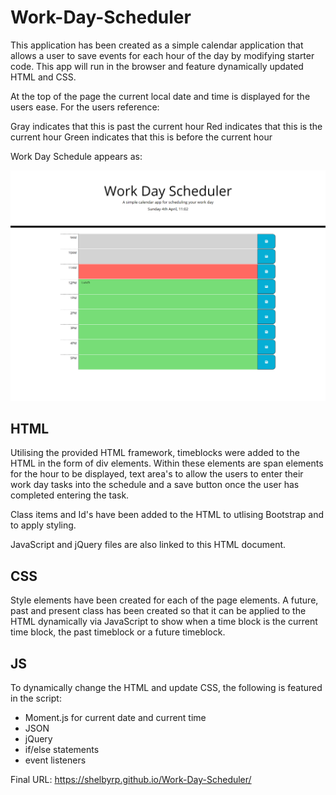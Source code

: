 # Work-Day-Scheduler

This application has been created as a simple calendar application that allows a user to save events for each hour of the day by modifying starter code. This app will run in the browser and feature dynamically updated HTML and CSS.

At the top of the page the current local date and time is displayed for the users ease. For the users reference:

Gray indicates that this is past the current hour
Red indicates that this is the current hour
Green indicates that this is before the current hour

Work Day Schedule appears as:

![Work Day Scheduler](./Assets/images/Work-Day-Scheduler.png)

## HTML

Utilising the provided HTML framework, timeblocks were added to the HTML in the form of div elements. Within these elements are span elements for the hour to be displayed, text area's to allow the users to enter their work day tasks into the schedule and a save button once the user has completed entering the task.

Class items and Id's have been added to the HTML to utlising Bootstrap and to apply styling.

JavaScript and jQuery files are also linked to this HTML document.

## CSS

Style elements have been created for each of the page elements. A future, past and present class has been created so that it can be applied to the HTML dynamically via JavaScript to show when a time block is the current time block, the past timeblock or a future timeblock.

## JS

To dynamically change the HTML and update CSS, the following is featured in the script:

* Moment.js for current date and current time
* JSON
* jQuery
* if/else statements
* event listeners

Final URL: https://shelbyrp.github.io/Work-Day-Scheduler/
